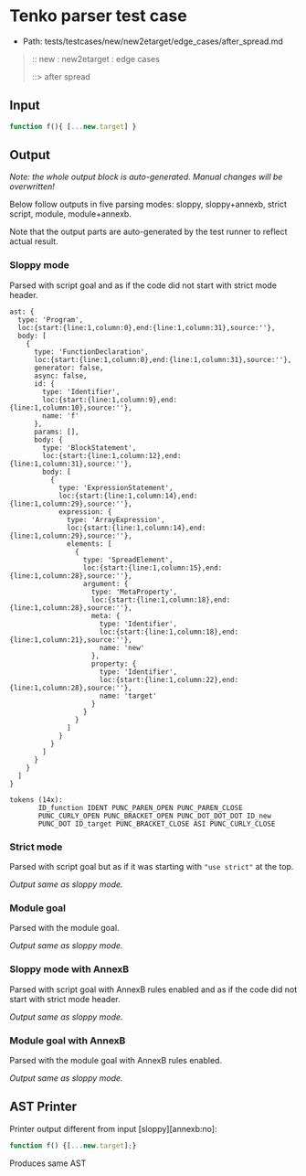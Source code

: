 # Tenko parser test case

- Path: tests/testcases/new/new2etarget/edge_cases/after_spread.md

> :: new : new2etarget : edge cases
>
> ::> after spread

## Input

`````js
function f(){ [...new.target] }
`````

## Output

_Note: the whole output block is auto-generated. Manual changes will be overwritten!_

Below follow outputs in five parsing modes: sloppy, sloppy+annexb, strict script, module, module+annexb.

Note that the output parts are auto-generated by the test runner to reflect actual result.

### Sloppy mode

Parsed with script goal and as if the code did not start with strict mode header.

`````
ast: {
  type: 'Program',
  loc:{start:{line:1,column:0},end:{line:1,column:31},source:''},
  body: [
    {
      type: 'FunctionDeclaration',
      loc:{start:{line:1,column:0},end:{line:1,column:31},source:''},
      generator: false,
      async: false,
      id: {
        type: 'Identifier',
        loc:{start:{line:1,column:9},end:{line:1,column:10},source:''},
        name: 'f'
      },
      params: [],
      body: {
        type: 'BlockStatement',
        loc:{start:{line:1,column:12},end:{line:1,column:31},source:''},
        body: [
          {
            type: 'ExpressionStatement',
            loc:{start:{line:1,column:14},end:{line:1,column:29},source:''},
            expression: {
              type: 'ArrayExpression',
              loc:{start:{line:1,column:14},end:{line:1,column:29},source:''},
              elements: [
                {
                  type: 'SpreadElement',
                  loc:{start:{line:1,column:15},end:{line:1,column:28},source:''},
                  argument: {
                    type: 'MetaProperty',
                    loc:{start:{line:1,column:18},end:{line:1,column:28},source:''},
                    meta: {
                      type: 'Identifier',
                      loc:{start:{line:1,column:18},end:{line:1,column:21},source:''},
                      name: 'new'
                    },
                    property: {
                      type: 'Identifier',
                      loc:{start:{line:1,column:22},end:{line:1,column:28},source:''},
                      name: 'target'
                    }
                  }
                }
              ]
            }
          }
        ]
      }
    }
  ]
}

tokens (14x):
       ID_function IDENT PUNC_PAREN_OPEN PUNC_PAREN_CLOSE
       PUNC_CURLY_OPEN PUNC_BRACKET_OPEN PUNC_DOT_DOT_DOT ID_new
       PUNC_DOT ID_target PUNC_BRACKET_CLOSE ASI PUNC_CURLY_CLOSE
`````

### Strict mode

Parsed with script goal but as if it was starting with `"use strict"` at the top.

_Output same as sloppy mode._

### Module goal

Parsed with the module goal.

_Output same as sloppy mode._

### Sloppy mode with AnnexB

Parsed with script goal with AnnexB rules enabled and as if the code did not start with strict mode header.

_Output same as sloppy mode._

### Module goal with AnnexB

Parsed with the module goal with AnnexB rules enabled.

_Output same as sloppy mode._

## AST Printer

Printer output different from input [sloppy][annexb:no]:

````js
function f() {[...new.target];}
````

Produces same AST
